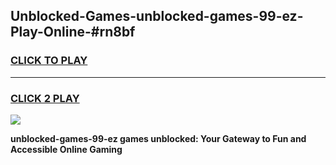 
## Unblocked-Games-unblocked-games-99-ez-Play-Online-#rn8bf
<h3>
<a href="https://premium.freeplayer.one?title=unblocked-games-99-ez&ref=27F">CLICK TO PLAY</a></h3>
<hr>

<h3>
<a href="https://premium.freeplayer.one?title=unblocked-games-99-ez&ref=27F">CLICK 2 PLAY</a>
  
</h3>

<a href="https://premium.freeplayer.one?title=unblocked-games-99-ez&ref=27F"><img src="https://clearcache.store/games.png"></a>


**unblocked-games-99-ez games unblocked: Your Gateway to Fun and Accessible Online Gaming**
